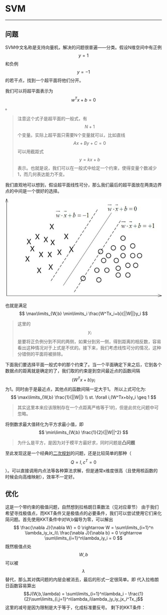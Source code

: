 # SVM

---

## 问题

SVM中文名称是支持向量机，解决的问题很普遍——分类。假设N维空间中有正例$$y = 1$$和负例$$y=-1$$的若干点，找到一个超平面将他们分开。

我们可以将超平面表示为$$w^Tx+b=0$$。

> 注意这个式子是超平面的一般式，有$$N+1$$个变量。实际上超平面只需要N个变量就可以，比如直线$$Ax + By + C = 0$$可以用截距式$$y = kx +b$$表示。也就是说，我们可以在一般式中给定一个约束，使得变量个数减少1，而几何表达能力不变。

我们直观地可以想到，假设超平面线性可分，那么我们最后的超平面放在两类边界点的中间是一个很好的选择。

![](/assets/20140829134548371.jpeg)

也就是满足
$$
\max\limits_{W,b} \min\limits_i \frac{W^Tx_i+b}{||W||}y_i
$$
> 这里的$$y_i$$是要将正负例分到不同的两侧，如果分到另一侧，得到距离的相反数，容易看出这种情况对于上式是不优的。接下来，我们考虑线性可分的情况，这种分错侧的平面将被排除。

下面我们要选择平面一般式中的那个约束了。当一个平面确定下来之后，它到各个数据点的距离就是确定的了，我们取的约束是到空间最近点的函数间隔$$(W^Tx+b)y_i $$为1。同时由于是最近点，其他点的函数间隔一定大于1。
所以上式可化为:
$$
\max\limits_{W,b} \frac{1}{||W||}
\\
st. \forall i,(W^Tx+b)y_i \geq 1
$$
> 其实这里本来应该限制存在一个点距离严格等于1的，但是此优化问题中可忽略。

将倒数求最大值转化为平方求最小值，即
$$
\min\limits_{W,b} \frac{1}{2}{||W||^2}
$$
>为什么是平方，是因为对于模平方最好求，同时问题是**凸问题**

至此发现这是一个经典的[二次规划](https://en.wikipedia.org/wiki/Quadratic_programming)的问题，还是比较简单的那种（$$Q=I,c^T=0$$）。可以直接调用内点法等各种算法求解，但是通常x维度很高（且使用核函数的时候会向高维映射），效率不一定好。
## 优化

这是一个带约束的极值问题，自然想到拉格朗日乘数法（见对应章节）
由于我们希望寻找极值点，而KKT条件又是极值点的必要条件，我们可以尝试使用它们来化简问题。首先使用KKT条件中对W,b偏导为零，可以解出
$$
\frac{\nabla J}{\nabla W} = 0 \rightarrow W = \sum\limits_{i=1}^n \lambda_iy_ix_i\\
\frac{\nabla J}{\nabla b} = 0 \rightarrow \sum\limits_{i=1}^n\lambda_iy_i = 0
$$
既然极值点处$$W,b$$可以被$$\lambda$$替代，那么其对偶问题的内层会被消去，最后的形式一定很简单。即
代入拉格朗日函数容易算出
$$J(W,b,\lambda) = \sum\limits_{i=1}^n\lambda_i - \frac{1}{2}\sum\limits_{i,j=1}^n\lambda_i\lambda_jy_iy_jx_i^Tx_j$$
这里的减号是因为限制是大于等于，化成标准要反号。
剩下的KKT条件：
